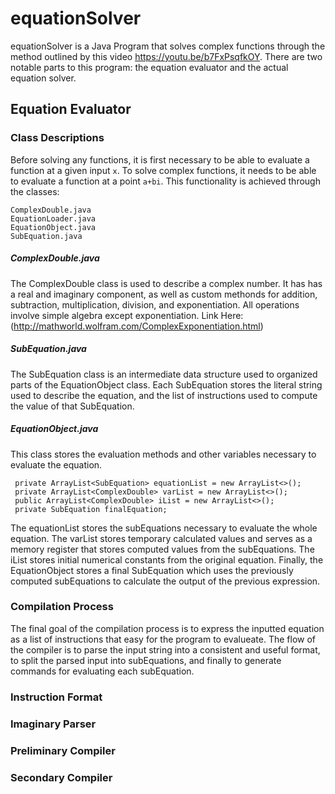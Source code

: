 # equationSolver
equationSolver is a Java Program that solves complex functions through the method outlined by this video https://youtu.be/b7FxPsqfkOY. There are two notable parts to this program: the equation evaluator and the actual equation solver.

## Equation Evaluator
### Class Descriptions
Before solving any functions, it is first necessary to be able to evaluate a function at a given input ```x```. To solve complex functions, it needs to be able to evaluate a function at a point ```a+bi```. This functionality is achieved through the classes: 
```
ComplexDouble.java
EquationLoader.java
EquationObject.java
SubEquation.java
```

##### ComplexDouble.java
The ComplexDouble class is used to describe a complex number. It has has a real and imaginary component, as well as custom methonds for addition, subtraction, multiplication, division, and exponentiation. All operations involve simple algebra except exponentiation. Link Here: (http://mathworld.wolfram.com/ComplexExponentiation.html)

##### SubEquation.java
The SubEquation class is an intermediate data structure used to organized parts of the EquationObject class. Each SubEquation stores the literal string used to describe the equation, and the list of instructions used to compute the value of that SubEquation. 

##### EquationObject.java
This class stores the evaluation methods and other variables necessary to evaluate the equation. 
```
 private ArrayList<SubEquation> equationList = new ArrayList<>();
 private ArrayList<ComplexDouble> varList = new ArrayList<>();
 public ArrayList<ComplexDouble> iList = new ArrayList<>();
 private SubEquation finalEquation;
```
The equationList stores the subEquations necessary to evaluate the whole equation. The varList stores temporary calculated values and serves as a memory register that stores computed values from the subEquations. The iList stores initial numerical constants from the original equation. Finally, the EquationObject stores a final SubEquation which uses the previously computed subEquations to calculate the output of the previous expression. 

### Compilation Process
The final goal of the compilation process is to express the inputted equation as a list of instructions that easy for the program to evalueate. The flow of the compiler is to parse the input string into a consistent and useful format, to split the parsed input into subEquations, and finally to generate commands for evaluating each subEquation. 

### Instruction Format

### Imaginary Parser

### Preliminary Compiler

### Secondary Compiler
